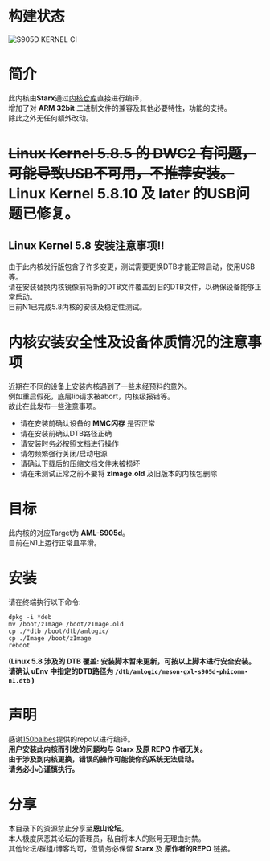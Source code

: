 # 构建状态
![S905D KERNEL CI](https://github.com/SuzukiHonoka/s905d-kernel-precompiled/workflows/S905D%20KERNEL%20CI/badge.svg?branch=master)

# 简介
此内核由**Starx**通过[内核仓库](https://github.com/SuzukiHonoka/Amlogic_s905-kernel)直接进行编译，  
增加了对 **ARM 32bit** 二进制文件的兼容及其他必要特性，功能的支持。  
除此之外无任何额外改动。
# <s>Linux Kernel 5.8.5 的 DWC2 有问题，可能导致USB不可用，不推荐安装。</s> Linux Kernel 5.8.10 及 later 的USB问题已修复。
## Linux Kernel 5.8 安装注意事项!!
由于此内核发行版包含了许多变更，测试需要更换DTB才能正常启动，使用USB等。  
请在安装替换内核镜像前将新的DTB文件覆盖到旧的DTB文件，以确保设备能够正常启动。  
目前N1已完成5.8内核的安装及稳定性测试。


# 内核安装安全性及设备体质情况的注意事项
近期在不同的设备上安装内核遇到了一些未经预料的意外。  
例如重启假死，底层lib请求被abort，内核级报错等。  
故此在此发布一些注意事项。  

- 请在安装前确认设备的 **MMC闪存** 是否正常
- 请在安装前确认DTB路径正确
- 请安装时务必按照文档进行操作
- 请勿频繁强行关闭/启动电源
- 请确认下载后的压缩文档文件未被损坏
- 请在未测试正常之前不要将 **zImage.old** 及旧版本的内核包删除


# 目标
此内核的对应Target为 **AML-S905d**。  
目前在N1上运行正常且平滑。

# 安装
请在终端执行以下命令:
```
dpkg -i *deb
mv /boot/zImage /boot/zImage.old
cp ./*dtb /boot/dtb/amlogic/
cp ./Image /boot/zImage
reboot
```
**(Linux 5.8 涉及的 DTB 覆盖: 安装脚本暂未更新，可按以上脚本进行安全安装。  
请确认 uEnv 中指定的DTB路径为 `/dtb/amlogic/meson-gxl-s905d-phicomm-n1.dtb` )**

# 声明
感谢[150balbes](https://github.com/150balbes)提供的repo以进行编译。  
**用户安装此内核而引发的问题均与 Starx 及原 REPO 作者无关。  
由于涉及到内核更换，错误的操作可能使你的系统无法启动。  
请务必小心谨慎执行。**

# 分享
本目录下的资源禁止分享至**恩山论坛**。  
本人极度厌恶其论坛的管理员，私自将本人的账号无理由封禁。  
其他论坛/群组/博客均可，但请务必保留 **Starx** 及 **原作者的REPO** 链接。
